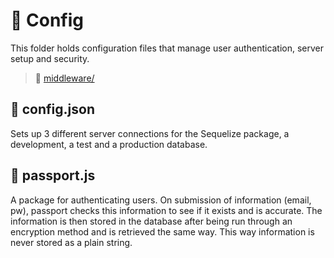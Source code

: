 # :open_file_folder: Config
This folder holds configuration files that manage user authentication, server setup and security.
 > :file_folder: [middleware/](./middleware)
  

  ## :page_facing_up: config.json
 Sets up 3 different server connections for the Sequelize package, a development, a test and a production database.

  ## :page_facing_up: passport.js
  A package for authenticating users. On submission of information (email, pw), passport checks this information to see if it exists and is accurate. The information is then stored in the database after being run through an encryption method and is retrieved the same way. This way information is never stored as a plain string.